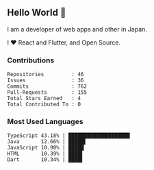 ## Hello World 👋

I am a developer of web apps and other in Japan.

I ❤️ React and Flutter, and Open Source.

### Contributions

    Repositories         : 46
    Issues               : 36
    Commits              : 762
    Pull-Requests        : 155
    Total Stars Earned   : 4
    Total Contributed To : 0

### Most Used Languages

    TypeScript 43.18% | ████████████████████
    Java       12.66% | █████▌
    JavaScript 10.90% | █████
    HTML       10.39% | ████▌
    Dart       10.34% | ████▌
